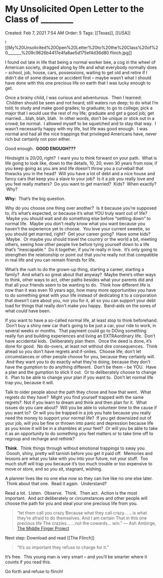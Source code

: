 # My Unsolicited Open Letter to the Class of ________

Created: Feb 7, 2021 7:54 AM
Order: 5
Tags: [[Texas]], [[USA]]

![[My%20Unsolicited%20Open%20Letter%20to%20the%20Class%20of%20_______%209c9626b4417e4fa8ae5d175ef4d36d80 flinch.jpg]]

I found out late in life that being a normal worker bee, a cog in the wheel of American society, dragged along by life and what everybody normally does – school, job, house, cars, possessions, waiting to get old and retire if I didn’t die of some disease or accident first – maybe wasn’t what I should have done with this one precious life on earth that I was lucky enough to get.

Once a brainy child, I was curious and adventurous.  Then I learned:  Children should be seen and not heard; still waters run deep; to do what I’m told; to study and make good grades; to graduate; to go to college; pick a major that I would use the rest of my life; graduate and get a good job; get married….blah, blah, blah.  In other words, don’t be unique or stick out in a crowd; be normal.  I allowed myself to be squelched and to stay that way.  I wasn’t necessarily happy with my life, but life was good enough.  I was normal and had all the nice trappings that privileged Americans have, never rich but certainly not poor either.

Good enough.  **GOOD ENOUGH???**

Hindsight is 20/20, right?  I want you to think forward on your path.  What is life going to look like, down to the details, 10, 20, even 30 years from now, if you keep going as you are and life doesn’t throw you a curveball that thwacks you in the head?  Will you have a lot of debt and a nice house and fancy cars that keep you a slave to your job?  Is it a job you really love and you feel really matters?  Do you want to get married?  Kids?  When exactly?  Why?

**Why:**  That’s the big question.

Why do you choose one thing over another?  Is it because you’re supposed to, it’s what’s expected, or because it’s what YOU truly want out of life?  Maybe you should wait and do something else before “settling down” to normal life.  Maybe you don’t really know what you want because you haven’t the experience yet to choose.  You love your current sweetie, so you should get married, right?  Get your career going?  Have some kids?  Maybe.  Or maybe you should travel the country or the world a bit, meeting others, seeing how other people live before tying yourself down to a life that’s “inescapable.”  Do it together, if you’re really in love.  It’s only going to strengthen the relationship or point out that you’re really not that compatible in real life and you can remain friends for life.

What’s the rush to do the grown-up thing, starting a career, starting a family?  And what’s so great about that anyway?  Maybe there’s other ways to think, other ways to act, other paths besides what your parents did and that all your friends seem to be wanting to do.  Think how different life is now than it was even 10 years ago, how many more opportunities you have to do something great with your life instead of dedicating it to a corporation that doesn’t care about you, nor you for it, all so you can support your debt load for things that really don’t make you happy.  Band-aids on the sores of what could have been.

If you want to have a so-called normal life, at least stop to think beforehand.  Don’t buy a shiny new car that’s going to be just a car, your ride to work, in several weeks or months.  That payment could go to DOing something really fun and building experiences and living an EXTRAordinary life.  Don’t have accidental kids.  Deliberately plan them.  Once the deed is done, it’s done for good.  No do-overs, at least not without dire consequences.  Think ahead so you don’t have regrets and if-onlies.  Choose life; don’t let circumstances or other people choose for you, because they certainly will.  And they want you to do exactly what they’re doing, because they don’t have the gumption to do anything different.  Don’t be them – be YOU.  Have a plan and the gumption to stick it out.  Or to deliberately choose to change it.  Plan to be able to change your plan if you want to.  Don’t let normal life trap you, because it will.

Talk to older people about the path they chose and how that went.  What regrets do they have?  Might you find yourself trapped with the same regrets?  Not if you learn to dream and think and then plan for it.  What issues do you care about?  Will you be able to volunteer time to the cause if you want to?  Or will you be trapped in a job you hate because you really need the money to support your normal life?  If you get downsized out of your job, will you be fine or thrown into panic and depression because life as you know it will be in a shambles at your feet?  Or will you be able to take it as an opportunity to do something you feel matters or to take time off to regroup and recharge and rethink?

**Think**.  Think things through without emotional trappings to sway you.  Ooooh, shiny, pretty will tarnish before you get it paid off.  Memories and lessons are what you take with you into your future, not your stuff.  Too much stuff will trap you because it’s too much trouble or too expensive to move or store, and so you sit, stagnant, wishing.

A planner lives like no one else now so they can live like no one else later.  Think about that one.  Read it again.  Understand?

Read a lot.  Listen.  Observe.  Think.  Then act.  Action is the most important.  And act deliberately or circumstances and other people will choose the path for you and steal your one precious life from you.

> “let them call you crazy
Because what they call crazy…
…is what they’re afraid to do themselves.
And I am certain
That in this one precious life
The crazies…
…not the cowards…
win.”
— Ash Ambirge, [The Middle Finger Project](https://themiddlefingerproject.com)

Next step:
Download and read [[The Flinch]]

> “It’s so important they refuse to charge for it.”

It’s free.  This young man is very smart – and you’ll be smarter where it counts if you read this.

Go forth and refuse to flinch!